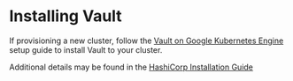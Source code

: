 # Installing Vault

If provisioning a new cluster, follow the [Vault on Google Kubernetes Engine](https://github.com/kelseyhightower/vault-on-google-kubernetes-engine) setup guide to install Vault to your cluster.

Additional details may be found in the [HashiCorp Installation Guide](https://www.vaultproject.io/docs/install/index.html)


